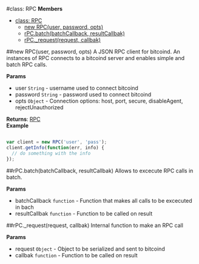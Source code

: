 <a name="RPC"></a>
#class: RPC
**Members**

* [class: RPC](#RPC)
  * [new RPC(user, password, opts)](#new_RPC)
  * [rPC.batch(batchCallback, resultCallbak)](#RPC#batch)
  * [rPC._request(request, callbak)](#RPC#_request)

<a name="new_RPC"></a>
##new RPC(user, password, opts)
A JSON RPC client for bitcoind. An instances of RPC connects to a bitcoind
server and enables simple and batch RPC calls.

**Params**

- user `String` - username used to connect bitcoind  
- password `String` - password used to connect bitcoind  
- opts `Object` - Connection options: host, port, secure, disableAgent, rejectUnauthorized  

**Returns**: [RPC](#RPC)  
**Example**  
```javascript

var client = new RPC('user', 'pass');
client.getInfo(function(err, info) {
  // do something with the info
});
```

<a name="RPC#batch"></a>
##rPC.batch(batchCallback, resultCallbak)
Allows to excecute RPC calls in batch.

**Params**

- batchCallback `function` - Function that makes all calls to be excecuted in bach  
- resultCallbak `function` - Function to be called on result  

<a name="RPC#_request"></a>
##rPC._request(request, callbak)
Internal function to make an RPC call

**Params**

- request `Object` - Object to be serialized and sent to bitcoind  
- callbak `function` - Function to be called on result  

